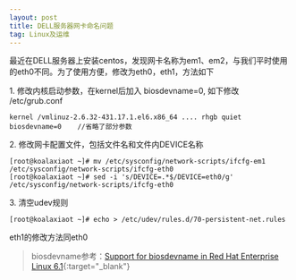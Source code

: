 ```yaml
---
layout: post
title: DELL服务器网卡命名问题
tag: Linux及运维
---
```


最近在DELL服务器上安装centos，发现网卡名称为em1、em2，与我们平时使用的eth0不同。为了使用方便，修改为eth0，eth1，方法如下

1\. 修改内核启动参数，在kernel后加入 biosdevname=0, 如下修改 /etc/grub.conf

```
kernel /vmlinuz-2.6.32-431.17.1.el6.x86_64 .... rhgb quiet biosdevname=0    //省略了部分参数
```

2\. 修改网卡配置文件，包括文件名和文件内DEVICE名称

```
[root@koalaxiaot ~]# mv /etc/sysconfig/network-scripts/ifcfg-em1 /etc/sysconfig/network-scripts/ifcfg-eth0
[root@koalaxiaot ~]# sed -i 's/DEVICE=.*$/DEVICE=eth0/g' /etc/sysconfig/network-scripts/ifcfg-eth0
```

3\. 清空udev规则


```
[root@koalaxiaot ~]# echo > /etc/udev/rules.d/70-persistent-net.rules
```

eth1的修改方法同eth0

> biosdevname参考：[Support for biosdevname in Red Hat Enterprise Linux 6.1](https://access.redhat.com/articles/53579){:target="_blank"}
